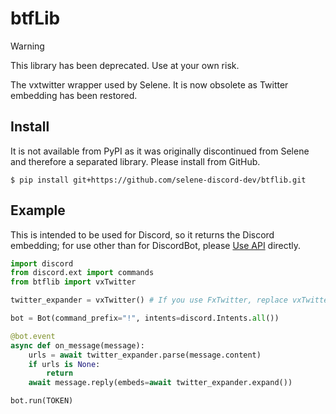 # btfLib
> [!WARNING]  
> This library has been deprecated. Use at your own risk.

The vxtwitter wrapper used by Selene. It is now obsolete as Twitter embedding has been restored.

## Install
It is not available from PyPI as it was originally discontinued from Selene and therefore a separated library. Please install from GitHub.
```
$ pip install git+https://github.com/selene-discord-dev/btflib.git
```

## Example
This is intended to be used for Discord, so it returns the Discord embedding; for use other than for DiscordBot, please [Use API](https://github.com/dylanpdx/BetterTwitFix?tab=readme-ov-file#api) directly.
```python
import discord
from discord.ext import commands
from btflib import vxTwitter

twitter_expander = vxTwitter() # If you use FxTwitter, replace vxTwitter(api="api.fxtwitter.com"). (However, functions implemented only on FxTwitter are not available.)

bot = Bot(command_prefix="!", intents=discord.Intents.all())

@bot.event
async def on_message(message):
    urls = await twitter_expander.parse(message.content)
    if urls is None:
        return
    await message.reply(embeds=await twitter_expander.expand())

bot.run(TOKEN)
```